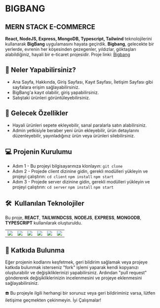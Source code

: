 # BIGBANG

## MERN STACK E-COMMERCE


**React, NodeJS, Express, MongoDB, Typescript, Tailwind** teknolojilerini kullanarak **BigBang** uygulamasını hayata geçirdik. **Bigbang**, gelecekte bir yerlerde, evrenin her köşesinden gezegenler, yıldızlar, göktaşları alabildiğiniz, hayali bir e-ticaret projesidir. Proje linki: [Bigbang](https://bigbang-weld.vercel.app)

## 🚀 Neler Yapabilirsiniz?

- Ana Sayfa, Hakkında, Giriş Sayfası, Kayıt Sayfası, İletişim Sayfası gibi sayfalara erişim sağlayabilirsiniz.
- BigBang'a kayıt olabilir, giriş yapabilirsiniz.
- Satıştaki ürünleri görüntüleyebilirsiniz.

## 🚀 Gelecek Özellikler

- Hayali ürünleri sepete ekleyebilir, sanal paralarla satın alabilirsiniz.
- Admin yetkisiyle beraber yeni ürün ekleyebilir, ürün detaylarını düzenleyebilir, yayınladığınız ürün veya ürünleri silebilirsiniz.

## 💻 Projenin Kurulumu

- Adım 1 - Bu projeyi bilgisayarınıza klonlayın:
  `git clone`
- Adım 2 - Projede client dizinine gidin, gerekli modülleri yükleyin ve projeyi çalıştırın:
  `cd client`
  `npm install`
  `npm start`
- Adım 3 - Projede server dizinine gidin, gerekli modülleri yükleyin ve projeyi çalıştırın:
  `cd server`
  `npm install`
  `npm start`

<h2> 🛠️ &nbsp;Kullanılan Teknolojiler</h2>

Bu proje, **REACT**, **TAILWINDCSS**, **NODEJS**, **EXPRESS**, **MONGODB**, **TYPESCRIPT** kullanılarak oluşturuldu.

<table style="margin: 0 auto;">
  <tr>
    <td><img src="https://img.shields.io/badge/React-20232A?style=for-the-badge&logo=react&logoColor=61DAFB"></td>
    <td><img src="https://img.shields.io/badge/Tailwind_CSS-38B2AC?style=for-the-badge&logo=tailwind-css&logoColor=white"/></td>
    <td><img src="https://img.shields.io/badge/Node.js-43853D?style=for-the-badge&logo=node.js&logoColor=white"/></td>
    <td><img src="https://img.shields.io/badge/Express.js-404D59?style=for-the-badge"/></td>
    <td><img src="https://img.shields.io/badge/MongoDB-4EA94B?style=for-the-badge&logo=mongodb&logoColor=white"/></td>
    <td><img src="https://img.shields.io/badge/TypeScript-007ACC?style=for-the-badge&logo=typescript&logoColor=white"/></td>
  </tr>
</table>

## 🤝 Katkıda Bulunma

Eğer projenin kodlarını keşfetmek, geri bildirim sağlamak veya projeye katkıda bulunmak isterseniz "fork" işlemi yaparak kendi kopyanızı oluşturabilir ve değişikliklerinizi yapabilirsiniz. Ardından "pull request" göndererek değişikliklerinizin incelenmesini ve projeye eklenmesini sağlayabilirsiniz.

☎️ Bu projeyle ilgili herhangi bir sorunuz veya geri bildiriminiz varsa, lütfen iletişime geçmekten çekinmeyin. İyi Çalışmalar!
